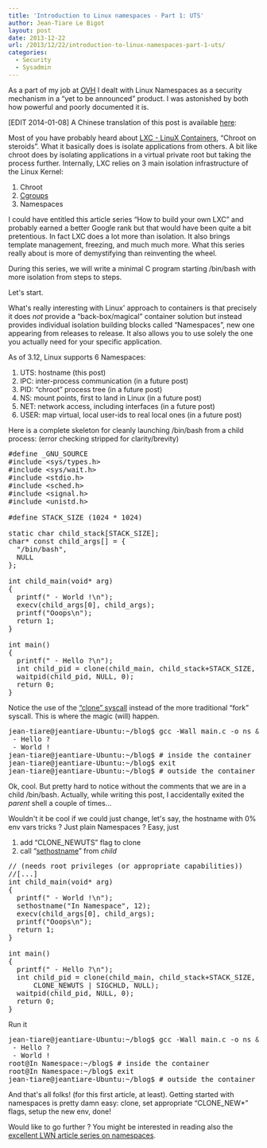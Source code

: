 ```yaml
---
title: 'Introduction to Linux namespaces - Part 1: UTS'
author: Jean-Tiare Le Bigot
layout: post
date: 2013-12-22
url: /2013/12/22/introduction-to-linux-namespaces-part-1-uts/
categories:
  - Security
  - Sysadmin
---
```

As a part of my job at [OVH][1] I dealt with Linux Namespaces as a security mechanism in a &#8220;yet to be announced&#8221; product. I was astonished by both how powerful and poorly documented it is.

[EDIT 2014-01-08] A Chinese translation of this post is available [here][2]:

Most of you have probably heard about [LXC - LinuX Containers][3], &#8220;Chroot on steroids&#8221;. What it basically does is isolate applications from others. A bit like chroot does by isolating applications in a virtual private root but taking the process further. Internally, LXC relies on 3 main isolation infrastructure of the Linux Kernel:

  1. Chroot
  2. [Cgroups][4]
  3. Namespaces

I could have entitled this article series &#8220;How to build your own LXC&#8221; and probably earned a better Google rank but that would have been quite a bit pretentious. In fact LXC does a lot more than isolation. It also brings template management, freezing, and much much more. What this series really about is more of demystifying than reinventing the wheel.

During this series, we will write a minimal C program starting /bin/bash with more isolation from steps to steps.

Let's start.

What's really interesting with Linux' approach to containers is that precisely it does _not_ provide a &#8220;back-box/magical&#8221; container solution but instead provides individual isolation building blocks called &#8220;Namespaces&#8221;, new one appearing from releases to release. It also allows you to use solely the one you actually need for your specific application.

<!--more-->

As of 3.12, Linux supports 6 Namespaces:

  1. UTS: hostname (this post)
  2. IPC: inter-process communication (in a future post)
  3. PID: &#8220;chroot&#8221; process tree (in a future post)
  4. NS: mount points, first to land in Linux (in a future post)
  5. NET: network access, including interfaces (in a future post)
  6. USER: map virtual, local user-ids to real local ones (in a future post)

Here is a complete skeleton for cleanly launching /bin/bash from a child process: (error checking stripped for clarity/brevity)

<pre class="brush: cpp; highlight: [20,29]; title: main-0-template.c; notranslate" title="main-0-template.c">#define _GNU_SOURCE
#include &lt;sys/types.h&gt;
#include &lt;sys/wait.h&gt;
#include &lt;stdio.h&gt;
#include &lt;sched.h&gt;
#include &lt;signal.h&gt;
#include &lt;unistd.h&gt;

#define STACK_SIZE (1024 * 1024)

static char child_stack[STACK_SIZE];
char* const child_args[] = {
  "/bin/bash",
  NULL
};

int child_main(void* arg)
{
  printf(" - World !\n");
  execv(child_args[0], child_args);
  printf("Ooops\n");
  return 1;
}

int main()
{
  printf(" - Hello ?\n");
  int child_pid = clone(child_main, child_stack+STACK_SIZE, SIGCHLD, NULL);
  waitpid(child_pid, NULL, 0);
  return 0;
}
</pre>

Notice the use of the [&#8220;clone&#8221; syscall][5] instead of the more traditional &#8220;fork&#8221; syscall. This is where the magic (will) happen.

<pre class="brush: bash; title: ; notranslate" title="">jean-tiare@jeantiare-Ubuntu:~/blog$ gcc -Wall main.c -o ns && ./ns
 - Hello ?
 - World !
jean-tiare@jeantiare-Ubuntu:~/blog$ # inside the container
jean-tiare@jeantiare-Ubuntu:~/blog$ exit
jean-tiare@jeantiare-Ubuntu:~/blog$ # outside the container
</pre>

Ok, cool. But pretty hard to notice without the comments that we are in a child /bin/bash. Actually, while writing this post, I accidentally exited the _parent_ shell a couple of times&#8230;

Wouldn't it be cool if we could just change, let's say, the hostname with 0% env vars tricks ? Just plain Namespaces ? Easy, just

  1. add &#8220;CLONE_NEWUTS&#8221; flag to clone
  2. call &#8220;[sethostname][6]&#8221; from _child_

<pre class="brush: cpp; first-line: 15; highlight: [20,29,30]; title: main-1-uts.c; notranslate" title="main-1-uts.c">// (needs root privileges (or appropriate capabilities))
//[...]
int child_main(void* arg)
{
  printf(" - World !\n");
  sethostname("In Namespace", 12);
  execv(child_args[0], child_args);
  printf("Ooops\n");
  return 1;
}

int main()
{
  printf(" - Hello ?\n");
  int child_pid = clone(child_main, child_stack+STACK_SIZE,
      CLONE_NEWUTS | SIGCHLD, NULL);
  waitpid(child_pid, NULL, 0);
  return 0;
}
</pre>

Run it

<pre class="brush: bash; title: ; notranslate" title="">jean-tiare@jeantiare-Ubuntu:~/blog$ gcc -Wall main.c -o ns && sudo ./ns
 - Hello ?
 - World !
root@In Namespace:~/blog$ # inside the container
root@In Namespace:~/blog$ exit
jean-tiare@jeantiare-Ubuntu:~/blog$ # outside the container
</pre>

And that's all folks! (for this first article, at least). Getting started with namespaces is pretty damn easy: clone, set appropriate &#8220;CLONE_NEW*&#8221; flags, setup the new env, done!

Would like to go further ? You might be interested in reading also the [excellent LWN article series on namespaces][7].

 [1]: http://www.ovh.com/
 [2]: http://blog.lucode.net/linux/intro-Linux-namespace-1.html
 [3]: http://linuxcontainers.org/ "LXC - Linux Container official website"
 [4]: https://www.kernel.org/doc/Documentation/cgroups/ "Linux Cgroups. Kernel.org"
 [5]: http://linux.die.net/man/2/clone "Man 2 clone"
 [6]: http://linux.die.net/man/2/sethostname "Man 2 sethostname"
 [7]: http://lwn.net/Articles/531114/ "Linux namespaces, LWN"
